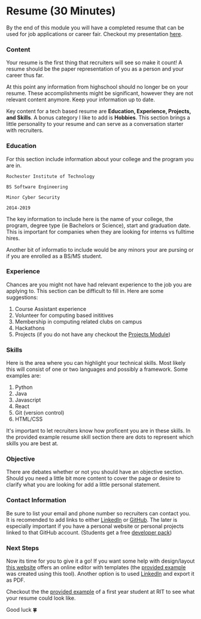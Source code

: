 # Resume (30 Minutes)

By the end of this module you will have a completed resume that can be used for job applications or career fair. 
Checkout my presentation [here](https://docs.google.com/presentation/d/12rxK14GFmhHbWh_abrOBQkjJGP4qVOajPsXMAQiC_-o/edit?usp=sharing).

### Content

Your resume is the first thing that recruiters will see so make it count! A resume should be the paper representation of you as a person and your career thus far. 

At this point any information from highschool should no longer be on your resume. These accomplishments might be significant, however they are not relevant content anymore. Keep your information up to date. 

Key content for a tech based resume are __Education, Experience, Projects, and Skills__. A bonus category I like to add is __Hobbies__. This section brings a little personality to your resume and can serve as a conversation starter with recruiters. 

### Education
For this section include information about your college and the program you are in. 

	Rochester Institute of Technology
	
	BS Software Engineering
	
	Minor Cyber Security
	
	2014-2019
	
The key information to include here is the name of your college, the program, degree type (ie Bachelors or Science), start and graduation date. This is important for companies when they are looking for interns vs fulltime hires. 

Another bit of informatio to include would be any minors your are pursing or if you are enrolled as a BS/MS student. 

### Experience 
Chances are you might not have had relevant experience to the job you are applying to. This section can be difficult to fill in. Here are some suggestions:

1. Course Assistant experience 
2. Volunteer for computing based inititives 
3. Membership in computing related clubs on campus
4. Hackathons
5. Projects (if you do not have any checkout the [Projects Module]())

### Skills
Here is the area where you can highlight your technical skills. Most likely this will consist of one or two languages and possibly a framework. Some examples are:

1. Python
2. Java
3. Javascript
4. React
5. Git (version control)
6. HTML/CSS

It's important to let recruiters know how proficent you are in these skills. In the provided example resume skill section there are dots to represent which skills you are best at. 

### Objective
There are debates whether or not you should have an objective section. Should you need a little bit more content to cover the page or desire to clarify what you are looking for add a little personal statement.

### Contact Information
Be sure to list your email and phone number so recruiters can contact you. It is recomended to add links to either [LinkedIn](https://linkedin.com) or [GitHub](https://github.com). The later is especially important if you have a personal website or personal projects linked to that GitHub account. 
(Students get a free [developer pack](https://education.github.com/pack/))


### Next Steps
Now its time for you to give it a go! If you want some help with design/layout [this website](https://www.canva.com) offers an online editor with templates (the [provided example](https://github.com/smcintosh881/first-internship/blob/master/resume/example.pdf) was created using this tool). Another option is to used [LinkedIn](https://linkedin.com) and export it as PDF. 

Checkout the the [provided example](https://github.com/smcintosh881/first-internship/blob/master/resume/example.pdf) of a first year student at RIT to see what your resume could look like.


Good luck :four_leaf_clover:
